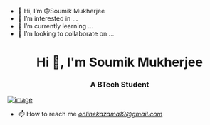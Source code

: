 - 👋 Hi, I’m @Soumik Mukherjee
- 👀 I’m interested in ...
- 🌱 I’m currently learning ...
- 💞️ I’m looking to collaborate on ...




<h1 align="center">Hi 👋, I'm Soumik Mukherjee </h1>
<h3 align="center">A BTech Student  </h3>

[![image](https://github.com/saadeghi/saadeghi/blob/master/dino.gif)](https://soumikjee.github.io/Dino/)


- 📫 How to reach me *onlinekazama19@gmail.com* 

<!---
soumikjee/soumikjee is a ✨ special ✨ repository because its `README.md` (this file) appears on your GitHub profile.
You can click the Preview link to take a look at your changes.
--->

